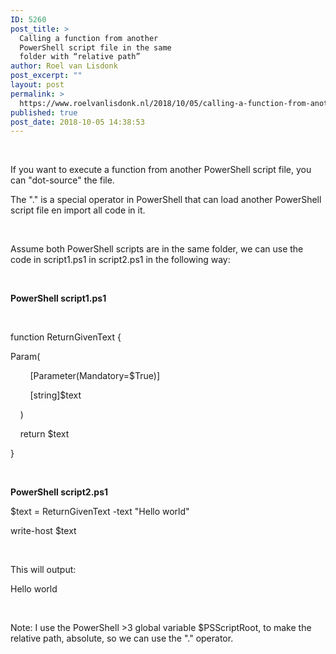 ```yaml
---
ID: 5260
post_title: >
  Calling a function from another
  PowerShell script file in the same
  folder with “relative path”
author: Roel van Lisdonk
post_excerpt: ""
layout: post
permalink: >
  https://www.roelvanlisdonk.nl/2018/10/05/calling-a-function-from-another-powershell-script-file-in-the-same-folder-with-relative-path/
published: true
post_date: 2018-10-05 14:38:53
---
```

<p>
 </p><p>If you want to execute a function from another PowerShell script file, you can "dot-source" the file.
</p><p>The "." is a special operator in PowerShell that can load another PowerShell script file en import all code in it.
</p><p>
 </p><p>Assume both PowerShell scripts are in the same folder, we can use the code in script1.ps1 in script2.ps1 in the following way: 
</p><p>
 </p><p><strong>PowerShell script1.ps1
</strong></p><p>
 </p><p>function ReturnGivenText {
</p><p>Param(
</p><p>                [Parameter(Mandatory=$True)]
</p><p>        [string]$text
</p><p>    )
</p><p>    return $text
</p><p>}
</p><p>
 </p><p><strong>PowerShell script2.ps1
</strong></p><p>$text = ReturnGivenText -text "Hello world"
</p><p>write-host $text
</p><p>
 </p><p>This will output:
</p><p>Hello world
</p><p>
 </p><p>Note: I use the PowerShell &gt;3 global variable $PSScriptRoot, to make the relative path, absolute, so we can use the "." operator.
</p><p>
 </p>